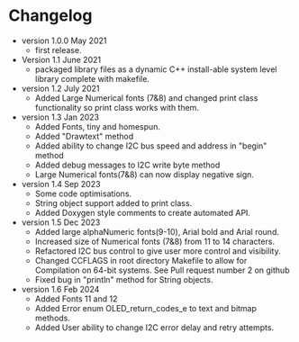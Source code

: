 # Changelog

* version 1.0.0 May 2021
	* first release.
* Version 1.1 June 2021
	* packaged library files as a dynamic C++ install-able system level library complete with makefile.
* version 1.2 July 2021
	* Added Large Numerical fonts (7&8) and changed print class functionality so print class works with them.
* version 1.3 Jan 2023
	* Added Fonts, tiny and homespun.
	* Added "Drawtext" method
	* Added ability to change I2C bus speed and address in "begin" method
	* Added debug messages to I2C write byte method
	* Large Numerical fonts(7&8) can now display negative sign.
* version 1.4 Sep 2023
	* Some code optimisations.
	* String object support added to print class.
	* Added Doxygen style comments to create automated API.
* version 1.5 Dec 2023
	* Added large alphaNumeric fonts(9-10), Arial bold and Arial round.
	* Increased size of Numerical fonts (7&8) from 11 to 14 characters.
	* Refactored I2C bus control to give user more control and visibility.
	* Changed CCFLAGS in root directory Makefile to allow for Compilation on 64-bit systems. See Pull request number 2 on github
	* Fixed bug in "println" method for String objects.
* version 1.6 Feb 2024
	* Added Fonts 11 and 12
	* Added Error enum OLED_return_codes_e to text and bitmap methods.
	* Added User ability to change I2C error delay and retry attempts. 
